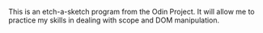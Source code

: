 This is an etch-a-sketch program from the Odin Project. It will allow me to practice my skills in dealing with scope and DOM manipulation.